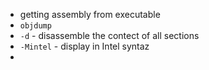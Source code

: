 - getting assembly from executable
- `objdump`
- `-d` - disassemble the contect of all sections
- `-Mintel` - display in Intel syntaz
- 